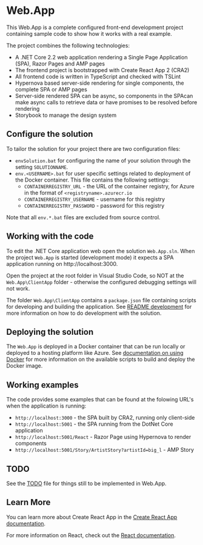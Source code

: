 # Web.App

This Web.App is a complete configured front-end development project containing sample code to show how it works with a real example.

The project combines the following technologies:

- A .NET Core 2.2 web application rendering a Single Page Application (SPA), Razor Pages and AMP pages
- The frontend project is bootstrapped with Create React App 2 (CRA2)
- All frontend code is written in TypeScript and checked with TSLint
- Hypernova based server-side rendering for single components, the complete SPA or AMP pages
- Server-side rendered SPA can be async, so components in the SPAcan make async calls to retrieve data or have promises to be resolved before rendering
- Storybook to manage the design system

## Configure the solution

To tailor the solution for your project there are two configuration files:

- ```envSolution.bat``` for configuring the name of your solution through the setting ```SOLUTIONNAME```.
- ```env.<USERNAME>.bat``` for user specific settings related to deployment of the Docker container. This file contains the following settings:
  - ```CONTAINERREGISTRY_URL``` - the URL of the container registry, for Azure in the format of ```<registryname>.azurecr.io```
  - ```CONTAINERREGISTRY_USERNAME``` - username for this registry
  - ```CONTAINERREGISTRY_PASSWORD``` - password for this registry

Note that all ```env.*.bat``` files are excluded from source control.

## Working with the code

To edit the .NET Core application web open the solution ```Web.App.sln```. When the project ```Web.App``` is started (development mode) it expects a SPA application running on http://localhost:3000.

Open the project at the root folder in Visual Studio Code, so NOT at the ```Web.App\ClientApp``` folder - otherwise the configured debugging settings will not work.

The folder ```Web.App\ClientApp``` contains a ```package.json``` file containing scripts
for developing and building the application. See [README development](./documentation/README.development.md) for more information on how to do development with the solution.

## Deploying the solution

The ```Web.App``` is deployed in a Docker container that can be run locally or deployed to a hosting platform like Azure.
See [documentation on using Docker](./documentation/Docker.md) for more information on the available scripts to build and deploy the Docker image.

## Working examples

The code provides some examples that can be found at the folowing URL's when the application is running:

- ```http://localhost:3000``` - the SPA built by CRA2, running only client-side
- ```http://localhost:5001``` - the SPA running from the DotNet Core application
- ```http://localhost:5001/React``` - Razor Page using Hypernova to render components
- ```http://localhost:5001/Story/ArtistStory?artistId=big_l``` - AMP Story

## TODO

See the [TODO](./TODO.md) file for things still to be implemented in Web.App.

## Learn More

You can learn more about Create React App in the [Create React App documentation](https://facebook.github.io/create-react-app/docs/getting-started).

For more information on React, check out the [React documentation](https://reactjs.org/).
